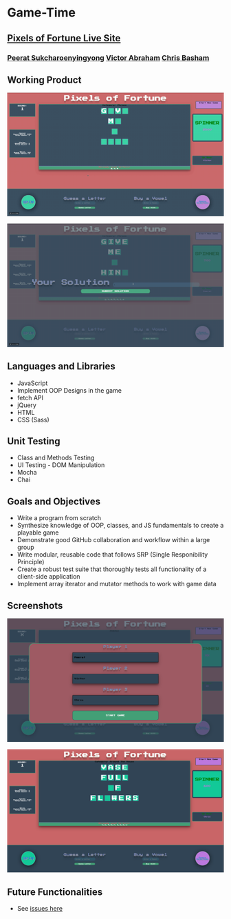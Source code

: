 # Game-Time

## [Pixels of Fortune Live Site](https://peeratmac.github.io/game-time/src/index.html)

### [Peerat Sukcharoenyingyong](https://github.com/peeratmac) [Victor Abraham](https://github.com/VPAbraham) [Chris Basham](https://github.com/chrisdbasham317)

## Working Product

![working-product-gif](screenshots/working-product-1.gif)

![working-product-2-gif](screenshots/working-product-2.gif)

## Languages and Libraries

- JavaScript
- Implement OOP Designs in the game
- fetch API
- jQuery
- HTML
- CSS (Sass)

## Unit Testing

- Class and Methods Testing
- UI Testing - DOM Manipulation
- Mocha
- Chai

## Goals and Objectives

- Write a program from scratch
- Synthesize knowledge of OOP, classes, and JS fundamentals to create a playable game
- Demonstrate good GitHub collaboration and workflow within a large group
- Write modular, reusable code that follows SRP (Single Responibility Principle)
- Create a robust test suite that thoroughly tests all functionality of a client-side application
- Implement array iterator and mutator methods to work with game data

## Screenshots

![desktop-view-1](screenshots/desktop-view-1.png)

![desktop-view-2](screenshots/desktop-view-2.png)

## Future Functionalities

- See [issues here](https://github.com/peeratmac/game-time/issues)
